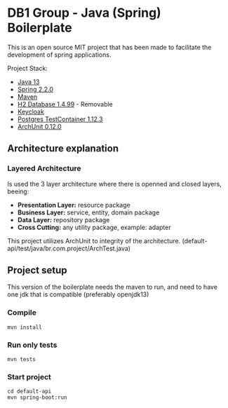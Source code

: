 # DB1 Group - Java (Spring) Boilerplate

This is an open source MIT project that has been made to facilitate the development of spring applications.

Project Stack:

 * [Java 13](https://www.oracle.com/technetwork/java/13-relnote-issues-5460548.html)
 * [Spring 2.2.0](https://spring.io)
 * [Maven](https://maven.apache.org/)
 * [H2 Database 1.4.99](https://www.h2database.com/html/main.html) - Removable
 * [Keycloak](https://www.keycloak.org/)
 * [Postgres TestContainer 1.12.3](https://www.testcontainers.org/)
 * [ArchUnit 0.12.0](https://www.archunit.org/userguide/html/000_Index.html)
 
## Architecture explanation

### Layered Architecture

Is used the 3 layer architecture where there is openned and closed layers, beeing:
  * **Presentation Layer:** resource package
  * **Business Layer:** service, entity, domain package
  * **Data Layer:** repository package
  * **Cross Cutting:** any utility package, example: adapter
  
This project utilizes ArchUnit to integrity of the architecture. (default-api/test/java/br.com.project/ArchTest.java) 
  
## Project setup

This version of the boilerplate needs the maven to run, and need to have one jdk that is compatible (preferably openjdk13)

### Compile
```
mvn install
```

### Run only tests
```
mvn tests
```

### Start project
```
cd default-api
mvn spring-boot:run
```


